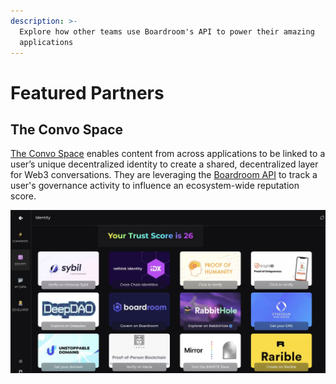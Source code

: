 ```yaml
---
description: >-
  Explore how other teams use Boardroom's API to power their amazing
  applications
---
```


# Featured Partners

## The Convo Space

[The Convo Space](https://theconvo.space/) enables content from across applications to be linked to a user’s unique decentralized identity to create a shared, decentralized layer for Web3 conversations.  They are leveraging the [Boardroom API](boardroom-api/boardroom-api.md) to track a user's governance activity to influence an ecosystem-wide reputation score.

![](.gitbook/assets/image%20%2810%29.png)


